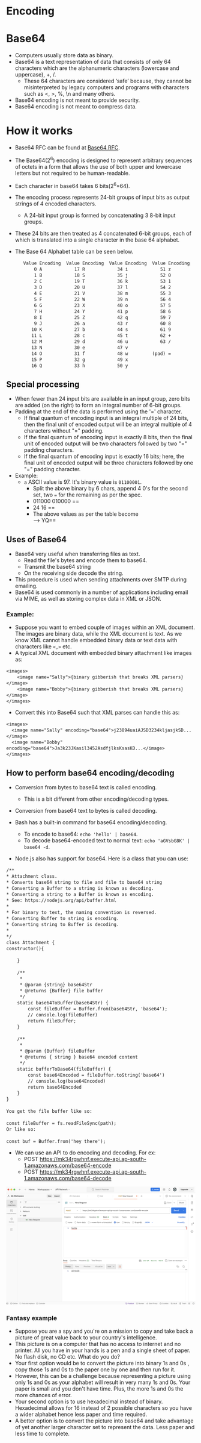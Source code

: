 # Encoding


# Base64
- Computers usually store data as binary.
- Base64 is a text representation of data that consists of only 64 characters which 
  are the alphanumeric characters (lowercase and uppercase), +, /. 
  - These 64 characters are considered ‘safe’ because, they cannot be misinterpreted
    by legacy computers and programs with characters such as <, >, %, \n and many others.
- Base64 encoding is not meant to provide security.
- Base64 encoding is not meant to compress data.

# How it works

- Base64 RFC can be found at [Base64 RFC](https://www.rfc-editor.org/rfc/rfc4648).
- The Base64(2<sup>6</sup>) encoding is designed to represent arbitrary sequences of octets in a form that allows the use of both upper and lowercase letters but not required to be human-readable.
- Each character in base64 takes 6 bits(2<sup>6</sup>=64).   
- The encoding process represents 24-bit groups of input bits as output strings of 4 encoded characters.  
  - A 24-bit input group is formed by concatenating 3 8-bit input groups.
- These 24 bits are then treated as 4 concatenated 6-bit groups, each of which is translated into a single character in the base 64
  alphabet.
- The Base 64 Alphabet table can be seen below.


         Value Encoding  Value Encoding  Value Encoding  Value Encoding
             0 A            17 R            34 i            51 z
             1 B            18 S            35 j            52 0
             2 C            19 T            36 k            53 1
             3 D            20 U            37 l            54 2
             4 E            21 V            38 m            55 3
             5 F            22 W            39 n            56 4
             6 G            23 X            40 o            57 5
             7 H            24 Y            41 p            58 6
             8 I            25 Z            42 q            59 7
             9 J            26 a            43 r            60 8
            10 K            27 b            44 s            61 9
            11 L            28 c            45 t            62 +
            12 M            29 d            46 u            63 /
            13 N            30 e            47 v
            14 O            31 f            48 w         (pad) =
            15 P            32 g            49 x
            16 Q            33 h            50 y

## Special processing

- When fewer than 24 input bits are available in an input group, zero bits are added
    (on the right) to form an integral number of 6-bit groups.
- Padding at the end of the data is performed using the '=' character.
  - If final quantum of encoding input is an integral multiple of 24 bits, then the final unit of encoded output 
    will be an integral multiple of 4 characters without "=" padding.
  - If the final quantum of encoding input is exactly 8 bits, then the final unit of encoded output will be two 
    characters followed by two "=" padding characters.
  - If the final quantum of encoding input is exactly 16 bits; here, the final unit of encoded output will be three 
    characters followed by one "=" padding character.
- Example:    
  - `a` ASCII value is 97. It's binary value is `01100001`.
    - Split the above binary by 6 chars, append 4 0's for the second set, two `=` for the remaining as per the spec.
    - 011000 010000 ==
    - 24 16 ==  
    - The above values as per the table become    
    -->  YQ==

## Uses of Base64

- Base64 very useful when transferring files as text. 
   - Read the file's bytes and encode them to base64. 
   - Transmit the base64 string 
   - On the receiving side decode the string.
- This procedure is used when sending attachments over SMTP during emailing.
- Base64 is used commonly in a number of applications including email via MIME, as well as storing complex data in XML
  or JSON.
### Example:
- Suppose you want to embed couple of images within an XML document. The images are binary data, while the XML 
    document is text. As we know XML cannot handle embedded binary data or text data with characters like `<,>` etc.
- A typical XML document with embedded binary attachment like images as:    
```
<images>
    <image name="Sally">{binary gibberish that breaks XML parsers}</image>
    <image name="Bobby">{binary gibberish that breaks XML parsers}</image>
</images>
```
    
- Convert this into Base64 such that XML parses can handle this as:
    
```
<images>
  <image name="Sally" encoding="base64">j23894uaiAJSD3234kljasjkSD...</image>
  <image name="Bobby" encoding="base64">Ja3k23JKasil3452AsdfjlksKsasKD...</image>
</images>
```
## How to perform base64 encoding/decoding

- Conversion from bytes to base64 text is called encoding.
  - This is a bit different from other encoding/decoding types.
- Conversion from base64 text to bytes is called decoding.  
  
- Bash has a built-in command for base64 encoding/decoding. 
  - To encode to base64: `echo 'hello' | base64`.
  - To decode base64-encoded text to normal text: `echo 'aGVsbG8K' | base64 -d`.

- Node.js also has support for base64. Here is a class that you can use:

```
/**
* Attachment class.
* Converts base64 string to file and file to base64 string
* Converting a Buffer to a string is known as decoding.
* Converting a string to a Buffer is known as encoding.
* See: https://nodejs.org/api/buffer.html
*
* For binary to text, the naming convention is reversed.
* Converting Buffer to string is encoding.
* Converting string to Buffer is decoding.
*
*/
class Attachment {
constructor(){

    }

    /**
     * 
     * @param {string} base64Str 
     * @returns {Buffer} file buffer
     */
    static base64ToBuffer(base64Str) {
        const fileBuffer = Buffer.from(base64Str, 'base64');
        // console.log(fileBuffer)
        return fileBuffer;
    }

    /**
     * 
     * @param {Buffer} fileBuffer 
     * @returns { string } base64 encoded content
     */
    static bufferToBase64(fileBuffer) {
        const base64Encoded = fileBuffer.toString('base64')
        // console.log(base64Encoded)
        return base64Encoded
    }
}

You get the file buffer like so:

const fileBuffer = fs.readFileSync(path);
Or like so:

const buf = Buffer.from('hey there');
```

- We can use an API to do encoding and decoding. For ex:
  - POST https://mk34rgwhnf.execute-api.ap-south-1.amazonaws.com/base64-encode
  - POST https://mk34rgwhnf.execute-api.ap-south-1.amazonaws.com/base64-decode

<img src="../images/base64_aws_api.png">

### Fantasy example

- Suppose you are a spy and you're on a mission to copy and take back a picture of great value back to your country's 
  intelligence.
- This picture is on a computer that has no access to internet and no printer. All you have in your hands is a 
  pen and a single sheet of paper. No flash disk, no CD etc. What do you do?
- Your first option would be to convert the picture into binary 1s and 0s , copy those 1s and 0s to the paper one by 
  one and then run for it.
- However, this can be a challenge because representing a picture using only 1s and 0s as your alphabet will 
  result in very many 1s and 0s. Your paper is small and you don't have time. Plus, the more 1s and 0s the more 
  chances of error.
- Your second option is to use hexadecimal instead of binary. Hexadecimal allows for 16 instead of 2 possible 
  characters so you have a wider alphabet hence less paper and time required.
- A better option is to convert the picture into base64 and take advantage of yet another larger character set to 
  represent the data. Less paper and less time to complete.


